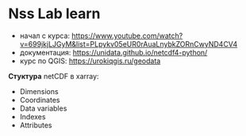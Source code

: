 # Nss Lab learn

- начал с курса: https://www.youtube.com/watch?v=699jkjLJGyM&list=PLpykv05eUR0rAuaLnybkZORnCwyND4CV4
- документация: https://unidata.github.io/netcdf4-python/
- курс по QGIS: https://urokiqgis.ru/geodata

**Стуктура** netCDF в xarray:
 - Dimensions
 - Coordinates
 - Data variables
 - Indexes
 - Attributes
